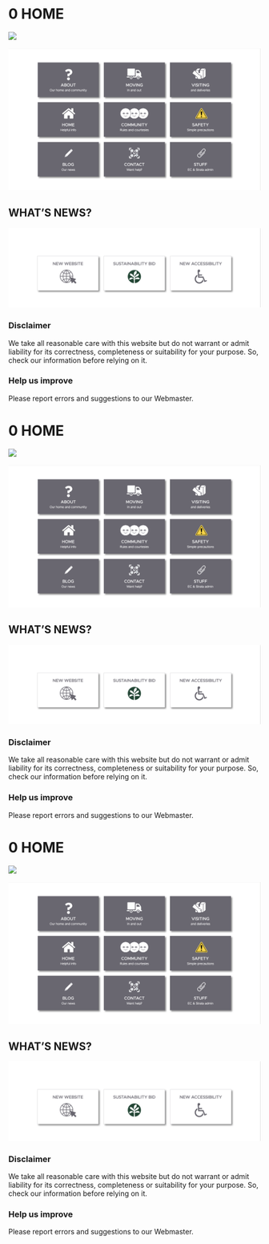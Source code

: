 # 0 HOME

![](./attachments/0-HOME-attachment-001.heic)

![](./attachments/0-HOME-attachment-002.png)

## WHAT’S NEWS?

![](./attachments/0-HOME-attachment-003.png)

### Disclaimer

We take all reasonable care with this website but do not warrant or admit liability for its correctness, completeness or suitability for your purpose. So, check our information before relying on it.

### Help us improve

Please report errors and suggestions to our Webmaster.

# 0 HOME

![](./attachments/0-HOME-attachment-004.heic)

![](./attachments/0-HOME-attachment-005.png)

## WHAT’S NEWS?

![](./attachments/0-HOME-attachment-006.png)

### Disclaimer

We take all reasonable care with this website but do not warrant or admit liability for its correctness, completeness or suitability for your purpose. So, check our information before relying on it.

### Help us improve

Please report errors and suggestions to our Webmaster.

# 0 HOME

![](./attachments/0-HOME-attachment-007.heic)

![](./attachments/0-HOME-attachment-008.png)

## WHAT’S NEWS?

![](./attachments/0-HOME-attachment-009.png)

### Disclaimer

We take all reasonable care with this website but do not warrant or admit liability for its correctness, completeness or suitability for your purpose. So, check our information before relying on it.

### Help us improve

Please report errors and suggestions to our Webmaster.
